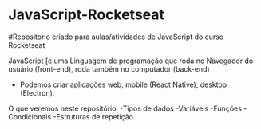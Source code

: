 # JavaScript-Rocketseat
#Repositorio criado para aulas/atividades de JavaScript do curso Rocketseat

JavaScript [e uma Linguagem de programação que roda no Navegador do usuário (front-end), roda também no computador (back-end)
* Podemos criar aplicações web, mobile (React Native), desktop (Electron).

O que veremos neste repositório:
-Tipos de dados
-Variáveis
-Funções
-Condicionais
-Estruturas de repetição
